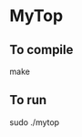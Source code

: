 MyTop
============================

To compile
--------------------
make

To run
--------------------
sudo ./mytop 

